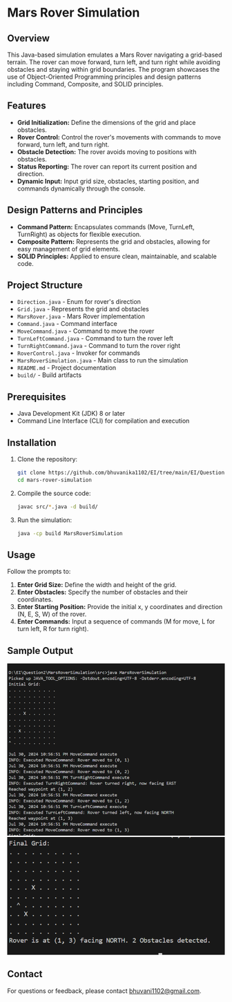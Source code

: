 # Mars Rover Simulation

## Overview
This Java-based simulation emulates a Mars Rover navigating a grid-based terrain. The rover can move forward, turn left, and turn right while avoiding obstacles and staying within grid boundaries. The program showcases the use of Object-Oriented Programming principles and design patterns including Command, Composite, and SOLID principles.

## Features
- **Grid Initialization:** Define the dimensions of the grid and place obstacles.
- **Rover Control:** Control the rover's movements with commands to move forward, turn left, and turn right.
- **Obstacle Detection:** The rover avoids moving to positions with obstacles.
- **Status Reporting:** The rover can report its current position and direction.
- **Dynamic Input:** Input grid size, obstacles, starting position, and commands dynamically through the console.

## Design Patterns and Principles
- **Command Pattern:** Encapsulates commands (Move, TurnLeft, TurnRight) as objects for flexible execution.
- **Composite Pattern:** Represents the grid and obstacles, allowing for easy management of grid elements.
- **SOLID Principles:** Applied to ensure clean, maintainable, and scalable code.

## Project Structure
- `Direction.java` - Enum for rover's direction
- `Grid.java` - Represents the grid and obstacles
- `MarsRover.java` - Mars Rover implementation
- `Command.java` - Command interface
- `MoveCommand.java` - Command to move the rover
- `TurnLeftCommand.java` - Command to turn the rover left
- `TurnRightCommand.java` - Command to turn the rover right
- `RoverControl.java` - Invoker for commands
- `MarsRoverSimulation.java` - Main class to run the simulation
- `README.md` - Project documentation
- `build/` - Build artifacts

## Prerequisites
- Java Development Kit (JDK) 8 or later
- Command Line Interface (CLI) for compilation and execution

## Installation
1. Clone the repository:
    ```sh
    git clone https://github.com/bhuvanika1102/EI/tree/main/EI/Question2/MarsRoverSimulation.git
    cd mars-rover-simulation
    ```
2. Compile the source code:
    ```sh
    javac src/*.java -d build/
    ```
3. Run the simulation:
    ```sh
    java -cp build MarsRoverSimulation
    ```

## Usage
Follow the prompts to:
1. **Enter Grid Size:** Define the width and height of the grid.
2. **Enter Obstacles:** Specify the number of obstacles and their coordinates.
3. **Enter Starting Position:** Provide the initial x, y coordinates and direction (N, E, S, W) of the rover.
4. **Enter Commands:** Input a sequence of commands (M for move, L for turn left, R for turn right).

## Sample Output
![output-1](images/output1.png)
![output-2](images/output2.png)
## Contact
For questions or feedback, please contact [bhuvani1102@gmail.com](mailto:bhuvani1102@gmail.com).
